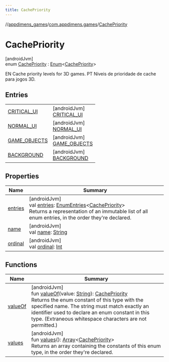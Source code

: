 ```yaml
---
title: CachePriority
---
```

//[appdimens_games](../../../index.html)/[com.appdimens.games](../index.html)/[CachePriority](index.html)



# CachePriority



[androidJvm]\
enum [CachePriority](index.html) : [Enum](https://kotlinlang.org/api/core/kotlin-stdlib/kotlin/-enum/index.html)&lt;[CachePriority](index.html)&gt; 

EN Cache priority levels for 3D games. PT Níveis de prioridade de cache para jogos 3D.



## Entries


| | |
|---|---|
| [CRITICAL_UI](-c-r-i-t-i-c-a-l_-u-i/index.html) | [androidJvm]<br>[CRITICAL_UI](-c-r-i-t-i-c-a-l_-u-i/index.html) |
| [NORMAL_UI](-n-o-r-m-a-l_-u-i/index.html) | [androidJvm]<br>[NORMAL_UI](-n-o-r-m-a-l_-u-i/index.html) |
| [GAME_OBJECTS](-g-a-m-e_-o-b-j-e-c-t-s/index.html) | [androidJvm]<br>[GAME_OBJECTS](-g-a-m-e_-o-b-j-e-c-t-s/index.html) |
| [BACKGROUND](-b-a-c-k-g-r-o-u-n-d/index.html) | [androidJvm]<br>[BACKGROUND](-b-a-c-k-g-r-o-u-n-d/index.html) |


## Properties


| Name | Summary |
|---|---|
| [entries](entries.html) | [androidJvm]<br>val [entries](entries.html): [EnumEntries](https://kotlinlang.org/api/core/kotlin-stdlib/kotlin.enums/-enum-entries/index.html)&lt;[CachePriority](index.html)&gt;<br>Returns a representation of an immutable list of all enum entries, in the order they're declared. |
| [name](../-u-i-element-type/-l-o-a-d-i-n-g_-i-n-d-i-c-a-t-o-r/index.html#-372974862%2FProperties%2F1754880163) | [androidJvm]<br>val [name](../-u-i-element-type/-l-o-a-d-i-n-g_-i-n-d-i-c-a-t-o-r/index.html#-372974862%2FProperties%2F1754880163): [String](https://kotlinlang.org/api/core/kotlin-stdlib/kotlin/-string/index.html) |
| [ordinal](../-u-i-element-type/-l-o-a-d-i-n-g_-i-n-d-i-c-a-t-o-r/index.html#-739389684%2FProperties%2F1754880163) | [androidJvm]<br>val [ordinal](../-u-i-element-type/-l-o-a-d-i-n-g_-i-n-d-i-c-a-t-o-r/index.html#-739389684%2FProperties%2F1754880163): [Int](https://kotlinlang.org/api/core/kotlin-stdlib/kotlin/-int/index.html) |


## Functions


| Name | Summary |
|---|---|
| [valueOf](value-of.html) | [androidJvm]<br>fun [valueOf](value-of.html)(value: [String](https://kotlinlang.org/api/core/kotlin-stdlib/kotlin/-string/index.html)): [CachePriority](index.html)<br>Returns the enum constant of this type with the specified name. The string must match exactly an identifier used to declare an enum constant in this type. (Extraneous whitespace characters are not permitted.) |
| [values](values.html) | [androidJvm]<br>fun [values](values.html)(): [Array](https://kotlinlang.org/api/core/kotlin-stdlib/kotlin/-array/index.html)&lt;[CachePriority](index.html)&gt;<br>Returns an array containing the constants of this enum type, in the order they're declared. |
